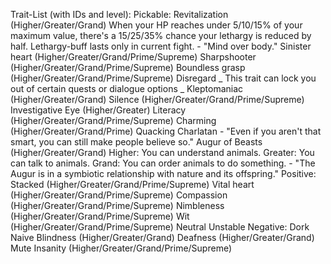 Trait-List (with IDs and level):
Pickable:
Revitalization (Higher/Greater/Grand)
When your HP reaches under 5/10/15% of your maximum value, there's a 15/25/35% chance your lethargy is reduced by half.
Lethargy-buff lasts only in current fight. - "Mind over body."
Sinister heart (Higher/Greater/Grand/Prime/Supreme)
Sharpshooter (Higher/Greater/Grand/Prime/Supreme)
Boundless grasp (Higher/Greater/Grand/Prime/Supreme)
Disregard
_ This trait can lock you out of certain quests or dialogue options _
Kleptomaniac (Higher/Greater/Grand)
Silence (Higher/Greater/Grand/Prime/Supreme)
Investigative Eye (Higher/Greater)
Literacy (Higher/Greater/Grand/Prime/Supreme)
Charming (Higher/Greater/Grand/Prime)
Quacking Charlatan - "Even if you aren't that smart, you can still make people believe so."
Augur of Beasts (Higher/Greater/Grand)
Higher: You can understand animals.
Greater: You can talk to animals.
Grand: You can order animals to do something. - "The Augur is in a symbiotic relationship with nature and its offspring."
Positive:
Stacked (Higher/Greater/Grand/Prime/Supreme)
Vital heart (Higher/Greater/Grand/Prime/Supreme)
Compassion (Higher/Greater/Grand/Prime/Supreme)
Nimbleness (Higher/Greater/Grand/Prime/Supreme)
Wit (Higher/Greater/Grand/Prime/Supreme)
Neutral
Unstable
Negative:
Dork
Naive
Blindness (Higher/Greater/Grand)
Deafness (Higher/Greater/Grand)
Mute
Insanity (Higher/Greater/Grand/Prime/Supreme)

